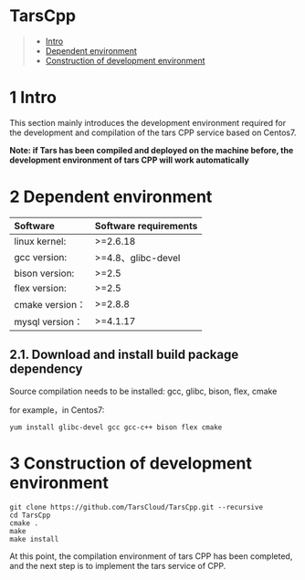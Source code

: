 # TarsCpp
> * [Intro](#chapter-1)
> * [Dependent environment](#chapter-2)
> * [Construction of development environment](#chapter-3)

# 1 <a id="chapter-1"></a>Intro

This section mainly introduces the development environment required for the development and compilation of the tars CPP service based on Centos7.

**Note: if Tars has been compiled and deployed on the machine before, the development environment of tars CPP will work automatically**

# 2 <a id="chapter-2"></a>Dependent environment

| Software | Software requirements |
| :--- | :--- |
| linux kernel:   | >=2.6.18 |
| gcc version:    | >=4.8、glibc-devel |
| bison version:  | >=2.5|
| flex version:   | >=2.5   |
| cmake version： | >=2.8.8|
| mysql version： | >=4.1.17|


## 2.1. Download and install build package dependency

Source compilation needs to be installed: gcc, glibc, bison, flex, cmake

for example，in Centos7:
```
yum install glibc-devel gcc gcc-c++ bison flex cmake
```

# 3 <a id="chapter-3"></a>Construction of development environment

```text
git clone https://github.com/TarsCloud/TarsCpp.git --recursive
cd TarsCpp
cmake .
make
make install
```

At this point, the compilation environment of tars CPP has been completed, and the next step is to implement the tars service of CPP.
